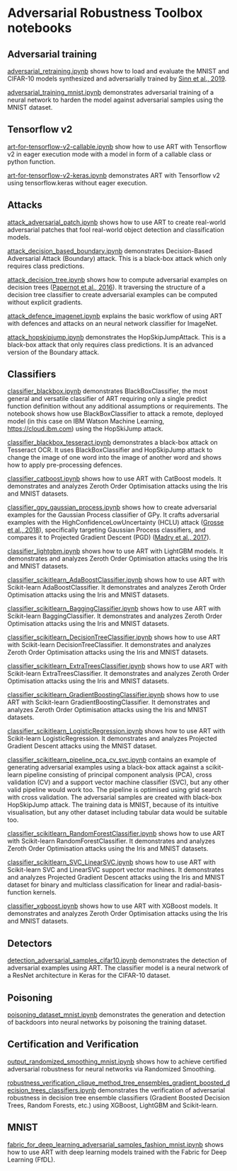 # Adversarial Robustness Toolbox notebooks

## Adversarial training

[adversarial_retraining.ipynb](adversarial_retraining.ipynb) shows how to load and evaluate the MNIST and CIFAR-10 
models synthesized and adversarially trained by [Sinn et al., 2019](https://drive.google.com/uc?export=download&id=1XmUSqU7qCYigVqgEKvoT2p__Fy-Dq9Cx).

[adversarial_training_mnist.ipynb](adversarial_training_mnist.ipynb) demonstrates adversarial training of a neural 
network to harden the model against adversarial samples using the MNIST dataset.

## Tensorflow v2

[art-for-tensorflow-v2-callable.ipynb](art-for-tensorflow-v2-callable.ipynb) show how to use ART with Tensorflow v2
in eager execution mode with a model in form of a callable class or python function.

[art-for-tensorflow-v2-keras.ipynb](art-for-tensorflow-v2-keras.ipynb) demonstrates ART with Tensorflow v2 using 
tensorflow.keras without eager execution.

## Attacks

[attack_adversarial_patch.ipynb](attack_adversarial_patch.ipynb) shows how to use ART to create real-world adversarial
patches that fool real-world object detection and classification models.

[attack_decision_based_boundary.ipynb](attack_decision_based_boundary.ipynb) demonstrates Decision-Based Adversarial 
Attack (Boundary) attack. This is a black-box attack which only requires class predictions.

[attack_decision_tree.ipynb](attack_decision_tree.ipynb) shows how to compute adversarial examples on decision trees
([Papernot et al., 2016](https://arxiv.org/abs/1605.07277)). It traversing the structure of a decision tree classifier to create 
adversarial examples can be computed without explicit gradients.

[attack_defence_imagenet.ipynb](attack_defence_imagenet.ipynb) explains the basic workflow of using ART with defences
and attacks on an neural network classifier for ImageNet.

[attack_hopskipjump.ipynb](attack_hopskipjump.ipynb) demonstrates the HopSkipJumpAttack. This is a black-box attack that
only requires class predictions. It is an advanced version of the Boundary attack.

## Classifiers

[classifier_blackbox.ipynb](classifier_blackbox.ipynb) demonstrates BlackBoxClassifier, the most general and
versatile classifier of ART requiring only a single predict function definition without any additional assumptions or 
requirements. The notebook shows how use BlackBoxClassifier to attack a remote, deployed model (in this case on IBM
Watson Machine Learning, https://cloud.ibm.com) using the HopSkiJump attack.

[classifier_blackbox_tesseract.ipynb](classifier_blackbox_tesseract.ipynb) demonstrates a black-box attack on Tesseract
OCR. It uses BlackBoxClassifier and HopSkipJump attack to change the image of one word into the image of another word 
and shows how to apply pre-processing defences.

[classifier_catboost.ipynb](classifier_catboost.ipynb) shows how to use ART with CatBoost models. It demonstrates and 
analyzes Zeroth Order Optimisation attacks using the Iris and MNIST datasets.

[classifier_gpy_gaussian_process.ipynb](classifier_gpy_gaussian_process.ipynb) shows how to create adversarial examples
for the Gaussian Process classifier of GPy. It crafts adversarial examples with the HighConfidenceLowUncertainty (HCLU) 
attack ([Grosse et al., 2018](https://arxiv.org/abs/1812.02606)), specifically targeting Gaussian Process classifiers, and
compares it to Projected Gradient Descent (PGD) ([Madry et al., 2017](https://arxiv.org/abs/1706.06083)).

[classifier_lightgbm.ipynb](classifier_lightgbm.ipynb) shows how to use ART with LightGBM models. It demonstrates and 
analyzes Zeroth Order Optimisation attacks using the Iris and MNIST datasets.

[classifier_scikitlearn_AdaBoostClassifier.ipynb](classifier_scikitlearn_AdaBoostClassifier.ipynb) shows how to use ART 
with Scikit-learn AdaBoostClassifier. It demonstrates and analyzes Zeroth Order Optimisation attacks using the Iris and
MNIST datasets.

[classifier_scikitlearn_BaggingClassifier.ipynb](classifier_scikitlearn_BaggingClassifier.ipynb) shows how to use ART 
with Scikit-learn BaggingClassifier. It demonstrates and analyzes Zeroth Order Optimisation attacks using the Iris and
MNIST datasets.

[classifier_scikitlearn_DecisionTreeClassifier.ipynb](classifier_scikitlearn_DecisionTreeClassifier.ipynb) shows how to
use ART with Scikit-learn DecisionTreeClassifier. It demonstrates and analyzes Zeroth Order Optimisation attacks using
the Iris and MNIST datasets.

[classifier_scikitlearn_ExtraTreesClassifier.ipynb](classifier_scikitlearn_ExtraTreesClassifier.ipynb) shows
how to use ART with Scikit-learn ExtraTreesClassifier. It demonstrates and analyzes Zeroth Order Optimisation
attacks using the Iris and MNIST datasets.

[classifier_scikitlearn_GradientBoostingClassifier.ipynb](classifier_scikitlearn_GradientBoostingClassifier.ipynb) shows
how to use ART with Scikit-learn GradientBoostingClassifier. It demonstrates and analyzes Zeroth Order Optimisation
attacks using the Iris and MNIST datasets.

[classifier_scikitlearn_LogisticRegression.ipynb](classifier_scikitlearn_LogisticRegression.ipynb) shows
how to use ART with Scikit-learn LogisticRegression. It demonstrates and analyzes Projected Gradient Descent attacks 
using the MNIST dataset.

[classifier_scikitlearn_pipeline_pca_cv_svc.ipynb](classifier_scikitlearn_pipeline_pca_cv_svc.ipynb) contains an example
of generating adversarial examples using a black-box attack against a scikit-learn pipeline consisting of principal 
component analysis (PCA), cross validation (CV) and a support vector machine classifier (SVC), but any other valid 
pipeline would work too. The pipeline is optimised using grid search with cross validation. The adversarial samples are
created with black-box HopSkipJump attack. The training data is MNIST, because of its intuitive visualisation, but any 
other dataset including tabular data would be suitable too.

[classifier_scikitlearn_RandomForestClassifier.ipynb](classifier_scikitlearn_RandomForestClassifier.ipynb) shows
how to use ART with Scikit-learn RandomForestClassifier. It demonstrates and analyzes Zeroth Order Optimisation
attacks using the Iris and MNIST datasets.

[classifier_scikitlearn_SVC_LinearSVC.ipynb](classifier_scikitlearn_SVC_LinearSVC.ipynb) shows
how to use ART with Scikit-learn SVC and LinearSVC support vector machines. It demonstrates and analyzes Projected 
Gradient Descent attacks using the Iris and MNIST dataset for binary and multiclass classification for linear and 
radial-basis-function kernels.

[classifier_xgboost.ipynb](classifier_xgboost.ipynb) shows how to use ART with XGBoost models. It demonstrates and 
analyzes Zeroth Order Optimisation attacks using the Iris and MNIST datasets.

## Detectors

[detection_adversarial_samples_cifar10.ipynb](detection_adversarial_samples_cifar10.ipynb) demonstrates the detection of
adversarial examples using ART. The classifier model is a neural network of a ResNet architecture in Keras for the 
CIFAR-10 dataset.

## Poisoning

[poisoning_dataset_mnist.ipynb](poisoning_dataset_mnist.ipynb) demonstrates the generation and detection of backdoors
into neural networks by poisoning the training dataset.

## Certification and Verification

[output_randomized_smoothing_mnist.ipynb](output_randomized_smoothing_mnist.ipynb) shows how to achieve certified 
adversarial robustness for neural networks via Randomized Smoothing.

[robustness_verification_clique_method_tree_ensembles_gradient_boosted_decision_trees_classifiers.ipynb](robustness_verification_clique_method_tree_ensembles_gradient_boosted_decision_trees_classifiers.ipynb)
demonstrates the verification of adversarial robustness in decision tree ensemble classifiers 
(Gradient Boosted Decision Trees, Random Forests, etc.) using XGBoost, LightGBM and Scikit-learn.


## MNIST

[fabric_for_deep_learning_adversarial_samples_fashion_mnist.ipynb](fabric_for_deep_learning_adversarial_samples_fashion_mnist.ipynb)
shows how to use ART with deep learning models trained with the Fabric for Deep Learning (FfDL).
